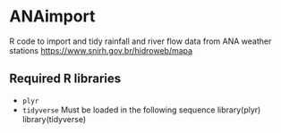 # ANAimport
R code to import and tidy rainfall and river flow data from ANA weather stations https://www.snirh.gov.br/hidroweb/mapa

## Required R libraries
- <code>plyr</code>
- <code>tidyverse</code>
Must be loaded in the following sequence
library(plyr)
library(tidyverse)